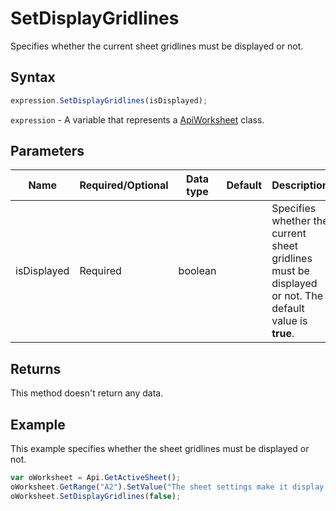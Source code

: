 # SetDisplayGridlines

Specifies whether the current sheet gridlines must be displayed or not.

## Syntax

```javascript
expression.SetDisplayGridlines(isDisplayed);
```

`expression` - A variable that represents a [ApiWorksheet](../ApiWorksheet.md) class.

## Parameters

| **Name** | **Required/Optional** | **Data type** | **Default** | **Description** |
| ------------- | ------------- | ------------- | ------------- | ------------- |
| isDisplayed | Required | boolean |  | Specifies whether the current sheet gridlines must be displayed or not. The default value is **true**. |

## Returns

This method doesn't return any data.

## Example

This example specifies whether the sheet gridlines must be displayed or not.

```javascript editor-xlsx
var oWorksheet = Api.GetActiveSheet();
oWorksheet.GetRange("A2").SetValue("The sheet settings make it display no gridlines");
oWorksheet.SetDisplayGridlines(false);
```
